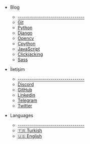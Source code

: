 - Blog

  - [---------------------------------](/)
  - [Git](/git/README.md)
  - [Python](/python/README.md)
  - [Django](/python/django/README.md)
  - [Opencv](/python/opencv/README.md)
  - [Cpython](/python/cpython/README.md)
  - [JavaScript](/javascript/README.md)
  - [Clickjacking](/clickjacking/README.md)
  - [Sass](/sass/README.md)

- İletişim

  - [---------------------------------](/)
  - [Discord](https://discord.gg/6z8YXy4)
  - [GitHub](https://github.com/hakancelik96)
  - [Linkedin](https://www.linkedin.com/in/hakancelik96/)
  - [Telegram](https://t.me/hakancelik)
  - [Twitter](https://twitter.com/hakancelik96)

- Languages
  - [---------------------------------](/)
  - [:tr: Turkish](/)
  - [:us: English](/en/)
